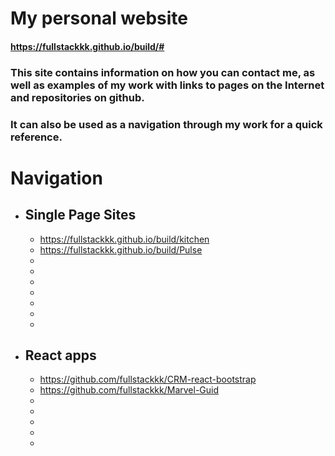 # My personal website

#### https://fullstackkk.github.io/build/#

### This site contains information on how you can contact me, as well as examples of my work with links to pages on the Internet and repositories on github.

### It can also be used as a navigation through my work for a quick reference.

# Navigation

- ## Single Page Sites

  - https://fullstackkk.github.io/build/kitchen
  - https://fullstackkk.github.io/build/Pulse
  -
  -
  -
  -
  -
  -
  -

- ## React apps
  - https://github.com/fullstackkk/CRM-react-bootstrap
  - https://github.com/fullstackkk/Marvel-Guid
  -
  -
  -
  -
  -
